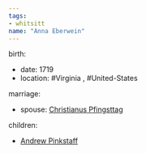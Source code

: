 ```yaml
---
tags:
- whitsitt
name: "Anna Eberwein"
---
```


birth:
  - date: 1719
  - location: #Virginia , #United-States  

marriage:
  - spouse: [Christianus Pfingsttag](Christianus%20Pfingsttag.md)  

children:
  - [Andrew Pinkstaff](Andrew%20Pinkstaff.md)
